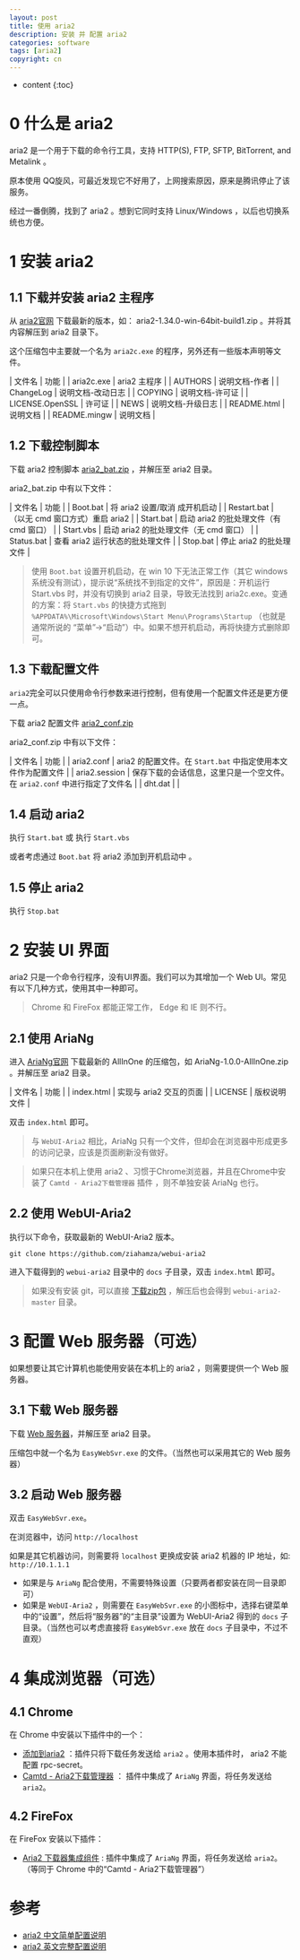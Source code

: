 ```yaml
---
layout: post
title: 使用 aria2
description: 安装 并 配置 aria2
categories: software
tags: [aria2]
copyright: cn
---
```


* content
{:toc}

# 0 什么是 aria2

aria2 是一个用于下载的命令行工具，支持 HTTP(S), FTP, SFTP, BitTorrent, and Metalink 。

原本使用 QQ旋风，可最近发现它不好用了，上网搜索原因，原来是腾讯停止了该服务。

经过一番倒腾，找到了 aria2 。想到它同时支持 Linux/Windows ，以后也切换系统也方便。

# 1 安装 aria2

## 1.1 下载并安装 aria2 主程序

从 [aria2官网](https://github.com/aria2/aria2/releases) 下载最新的版本，如： aria2-1.34.0-win-64bit-build1.zip 。并将其内容解压到 aria2 目录下。

这个压缩包中主要就一个名为 `aria2c.exe` 的程序，另外还有一些版本声明等文件。

| 文件名 | 功能 |
| aria2c.exe      | aria2 主程序 |
| AUTHORS         | 说明文档-作者 |
| ChangeLog       | 说明文档-改动日志 |
| COPYING         | 说明文档-许可证 |
| LICENSE.OpenSSL | 许可证 |
| NEWS            | 说明文档-升级日志 |
| README.html     | 说明文档 |
| README.mingw    | 说明文档 |

## 1.2 下载控制脚本

下载 aria2 控制脚本 [aria2_bat.zip](https://cdn.mivm.cn/www.mivm.cn/archives/windows-aria2/aria2_bat.zip) ，并解压至 aria2 目录。

aria2_bat.zip 中有以下文件：

| 文件名 | 功能 |
| Boot.bat    | 将 aria2 设置/取消 成开机启动 |
| Restart.bat | （以无 cmd 窗口方式）重启 aria2 |
| Start.bat   | 启动 aria2 的批处理文件（有 cmd 窗口） |
| Start.vbs   | 启动 aria2 的批处理文件（无 cmd 窗口） |
| Status.bat  | 查看 aria2 运行状态的批处理文件 |
| Stop.bat    | 停止 aria2 的批处理文件 |

> 使用 `Boot.bat` 设置开机启动，在 win 10 下无法正常工作（其它 windows 系统没有测试），提示说“系统找不到指定的文件”，原因是：开机运行 Start.vbs 时，并没有切换到 aria2 目录，导致无法找到 aria2c.exe。变通的方案：将 `Start.vbs` 的快捷方式拖到 `%APPDATA%\Microsoft\Windows\Start Menu\Programs\Startup` （也就是通常所说的 “菜单”->“启动”）中。如果不想开机启动，再将快捷方式删除即可。

## 1.3 下载配置文件

`aria2`完全可以只使用命令行参数来进行控制，但有使用一个配置文件还是更方便一点。

下载 aria2 配置文件 [aria2_conf.zip](https://cdn.mivm.cn/www.mivm.cn/archives/windows-aria2/aria2_conf.zip)

aria2_conf.zip 中有以下文件：

| 文件名 | 功能 |
| aria2.conf | aria2 的配置文件。在 `Start.bat` 中指定使用本文件作为配置文件 |
| aria2.session | 保存下载的会话信息，这里只是一个空文件。 在 `aria2.conf` 中进行指定了文件名 |
| dht.dat | |

## 1.4 启动 aria2

执行 `Start.bat` 或 执行 `Start.vbs` 

或者考虑通过 `Boot.bat` 将 aria2 添加到开机启动中 。

## 1.5 停止 aria2

执行 `Stop.bat` 


# 2 安装 UI 界面

aria2 只是一个命令行程序，没有UI界面。我们可以为其增加一个 Web UI。常见有以下几种方式，使用其中一种即可。

> Chrome 和 FireFox 都能正常工作， Edge 和 IE 则不行。

## 2.1 使用 AriaNg

进入 [AriaNg官网](https://github.com/mayswind/AriaNg/releases) 下载最新的 AllInOne 的压缩包，如 AriaNg-1.0.0-AllInOne.zip 。并解压至 aria2 目录。

| 文件名 | 功能 |
| index.html | 实现与 aria2 交互的页面 |
| LICENSE | 版权说明文件 |

双击 `index.html` 即可。

> 与 `WebUI-Aria2` 相比，AriaNg 只有一个文件，但却会在浏览器中形成更多的访问记录，应该是页面刷新没有做好。

> 如果只在本机上使用 aria2 、习惯于Chrome浏览器，并且在Chrome中安装了 `Camtd - Aria2下载管理器` 插件 ，则不单独安装 AriaNg 也行。

## 2.2 使用 WebUI-Aria2

执行以下命令，获取最新的 WebUI-Aria2 版本。

```
git clone https://github.com/ziahamza/webui-aria2
```

进入下载得到的 `webui-aria2` 目录中的 `docs` 子目录，双击 `index.html` 即可。

> 如果没有安装 git，可以直接 [下载zip包](https://github.com/ziahamza/webui-aria2/archive/master.zip) ，解压后也会得到 `webui-aria2-master` 目录。


# 3 配置 Web 服务器（可选）

如果想要让其它计算机也能使用安装在本机上的 aria2 ，则需要提供一个 Web 服务器。

## 3.1 下载 Web 服务器

下载 [Web 服务器](https://cdn.mivm.cn/www.mivm.cn/archives/windows-aria2/EasyWebSvr.zip)，并解压至 aria2 目录。

压缩包中就一个名为 `EasyWebSvr.exe` 的文件。（当然也可以采用其它的 Web 服务器）

## 3.2 启动  Web 服务器

双击 `EasyWebSvr.exe`。

在浏览器中，访问 `http://localhost` 

如果是其它机器访问，则需要将 `localhost` 更换成安装 aria2 机器的 IP 地址，如: `http://10.1.1.1`


* 如果是与 `AriaNg` 配合使用，不需要特殊设置（只要两者都安装在同一目录即可）
* 如果是 `WebUI-Aria2` ，则需要在 `EasyWebSvr.exe` 的小图标中，选择右键菜单中的“设置”，然后将“服务器”的“主目录”设置为 WebUI-Aria2 得到的 `docs` 子目录。（当然也可以考虑直接将 `EasyWebSvr.exe` 放在 `docs` 子目录中，不过不直观）

# 4 集成浏览器（可选）

## 4.1 Chrome

在 Chrome 中安装以下插件中的一个：

* [添加到aria2](https://chrome.google.com/webstore/detail/%E6%B7%BB%E5%8A%A0%E5%88%B0aria2/nimeojfecmndgolmlmjghjmbpdkhhogl) ：插件只将下载任务发送给 `aria2` 。使用本插件时， aria2 不能配置 rpc-secret。
* [Camtd - Aria2下载管理器](https://chrome.google.com/webstore/detail/camtd-aria2-download-mana/lcfobgbcebdnnppciffalfndpdfeence/related) ： 插件中集成了 `AriaNg` 界面，将任务发送给 `aria2`。

## 4.2 FireFox

在 FireFox 安装以下插件：

* [Aria2 下载器集成组件](https://addons.mozilla.org/zh-CN/firefox/addon/aria2-integration/?src=search) : 
 插件中集成了 `AriaNg` 界面，将任务发送给 `aria2`。 （等同于 Chrome 中的“Camtd - Aria2下载管理器”）

# 参考

* [aria2 中文简单配置说明](https://aria2c.com/usage.html)
* [aria2 英文完整配置说明](https://aria2.github.io/manual/en/html/aria2c.html)
